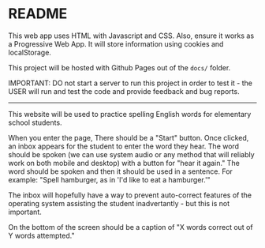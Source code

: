 # README

This web app uses HTML with Javascript and CSS.  Also, ensure it works as a Progressive Web App.  It will store information using cookies and localStorage.

This project will be hosted with Github Pages out of the `docs/` folder.

IMPORTANT: DO not start a server to run this project in order to test it - the USER will run and test the code and provide feedback and bug reports.

---

This website will be used to practice spelling English words for elementary school students.

When you enter the page, There should be a "Start" button.  Once clicked, an inbox appears for the student to enter the word they hear.  The word should be spoken (we can use system audio or any method that will reliably work on both mobile and desktop) with a button for "hear it again."  The word should be spoken and then it should be used in a sentence.  For example: "Spell hamburger, as in 'I'd like to eat a hamburger.'"

The inbox will hopefully have a way to prevent auto-correct features of the operating system assisting the student inadvertantly - but this is not important.

On the bottom of the screen should be a caption of "X words correct out of Y words attempted."